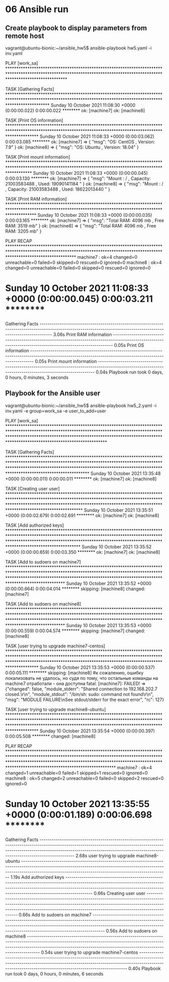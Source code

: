 # 06 Ansible run

## Create playbook to display parameters from remote host

vagrant@ubuntu-bionic:~/ansible_hw5$ ansible-playbook hw5.yaml -i inv.yaml

PLAY [work_sa] **************************************************************************************************************************************************************************

TASK [Gathering Facts] ******************************************************************************************************************************************************************
Sunday 10 October 2021  11:08:30 +0000 (0:00:00.022)       0:00:00.022 ********
ok: [machine7]
ok: [machine8]

TASK [Print OS information] *************************************************************************************************************************************************************
Sunday 10 October 2021  11:08:33 +0000 (0:00:03.062)       0:00:03.085 ********
ok: [machine7] => {
    "msg": "OS: CentOS , Version: 7.9"
}
ok: [machine8] => {
    "msg": "OS: Ubuntu , Version: 18.04"
}

TASK [Print mount information] **********************************************************************************************************************************************************
Sunday 10 October 2021  11:08:33 +0000 (0:00:00.045)       0:00:03.130 ********
ok: [machine7] => {
    "msg": "Mount : / , Capacity: 21003583488 , Used: 19090141184 "
}
ok: [machine8] => {
    "msg": "Mount : / , Capacity: 21003583488 , Used: 18622013440 "
}

TASK [Print RAM information] ************************************************************************************************************************************************************
Sunday 10 October 2021  11:08:33 +0000 (0:00:00.035)       0:00:03.165 ********
ok: [machine7] => {
    "msg": "Total RAM: 4096 mb , Free RAM: 3519 mb"
}
ok: [machine8] => {
    "msg": "Total RAM: 4096 mb , Free RAM: 3205 mb"
}

PLAY RECAP ******************************************************************************************************************************************************************************
machine7                   : ok=4    changed=0    unreachable=0    failed=0    skipped=0    rescued=0    ignored=0
machine8                   : ok=4    changed=0    unreachable=0    failed=0    skipped=0    rescued=0    ignored=0

Sunday 10 October 2021  11:08:33 +0000 (0:00:00.045)       0:00:03.211 ********
===============================================================================
Gathering Facts ------------------------------------------------------------------------------------------------------------------------------------------------------------------ 3.06s
Print RAM information ------------------------------------------------------------------------------------------------------------------------------------------------------------ 0.05s
Print OS information ------------------------------------------------------------------------------------------------------------------------------------------------------------- 0.05s
Print mount information ---------------------------------------------------------------------------------------------------------------------------------------------------------- 0.04s
Playbook run took 0 days, 0 hours, 0 minutes, 3 seconds

## Playbook for the Ansible user

vagrant@ubuntu-bionic:~/ansible_hw5$ ansible-playbook hw5_2.yaml -i inv.yaml -e group=work_sa -e user_to_add=user

PLAY [work_sa] *******************************************************************************************************************************************************************************************************************************************************************

TASK [Gathering Facts] ***********************************************************************************************************************************************************************************************************************************************************
Sunday 10 October 2021  13:35:48 +0000 (0:00:00.011)       0:00:00.011 ********
ok: [machine7]
ok: [machine8]

TASK [Creating user user] ********************************************************************************************************************************************************************************************************************************************************
Sunday 10 October 2021  13:35:51 +0000 (0:00:02.679)       0:00:02.691 ********
ok: [machine7]
ok: [machine8]

TASK [Add authorized keys] *******************************************************************************************************************************************************************************************************************************************************
Sunday 10 October 2021  13:35:52 +0000 (0:00:00.659)       0:00:03.350 ********
ok: [machine7]
ok: [machine8]

TASK [Add to sudoers on machine7] ************************************************************************************************************************************************************************************************************************************************
Sunday 10 October 2021  13:35:52 +0000 (0:00:00.664)       0:00:04.014 ********
skipping: [machine8]
changed: [machine7]

TASK [Add to sudoers on machine8] ************************************************************************************************************************************************************************************************************************************************
Sunday 10 October 2021  13:35:53 +0000 (0:00:00.559)       0:00:04.574 ********
skipping: [machine7]
changed: [machine8]

TASK [user trying to upgrade machine7-centos] ************************************************************************************************************************************************************************************************************************************
Sunday 10 October 2021  13:35:53 +0000 (0:00:00.537)       0:00:05.111 ********
skipping: [machine8]
#к сожалению, ошибку локализовать не удалось, но судя по тому, что остальные команды на machine7 отработали - она доступна
fatal: [machine7]: FAILED! => {"changed": false, "module_stderr": "Shared connection to 192.168.202.7 closed.\r\n", "module_stdout": "/bin/sh: sudo: command not found\r\n", "msg": "MODULE FAILURE\nSee stdout/stderr for the exact error", "rc": 127}

TASK [user trying to upgrade machine8-ubuntu] ************************************************************************************************************************************************************************************************************************************
Sunday 10 October 2021  13:35:54 +0000 (0:00:00.397)       0:00:05.508 ********
changed: [machine8]

PLAY RECAP ***********************************************************************************************************************************************************************************************************************************************************************
machine7                   : ok=4    changed=1    unreachable=0    failed=1    skipped=1    rescued=0    ignored=0
machine8                   : ok=5    changed=2    unreachable=0    failed=0    skipped=2    rescued=0    ignored=0

Sunday 10 October 2021  13:35:55 +0000 (0:00:01.189)       0:00:06.698 ********
===============================================================================
Gathering Facts ----------------------------------------------------------------------------------------------------------------------------------------------------------------------------------------------------------------------------------------------------------- 2.68s
user trying to upgrade machine8-ubuntu ------------------------------------------------------------------------------------------------------------------------------------------------------------------------------------------------------------------------------------ 1.19s
Add authorized keys ------------------------------------------------------------------------------------------------------------------------------------------------------------------------------------------------------------------------------------------------------- 0.66s
Creating user user -------------------------------------------------------------------------------------------------------------------------------------------------------------------------------------------------------------------------------------------------------- 0.66s
Add to sudoers on machine7 ------------------------------------------------------------------------------------------------------------------------------------------------------------------------------------------------------------------------------------------------ 0.56s
Add to sudoers on machine8 ------------------------------------------------------------------------------------------------------------------------------------------------------------------------------------------------------------------------------------------------ 0.54s
user trying to upgrade machine7-centos ------------------------------------------------------------------------------------------------------------------------------------------------------------------------------------------------------------------------------------ 0.40s
Playbook run took 0 days, 0 hours, 0 minutes, 6 seconds
